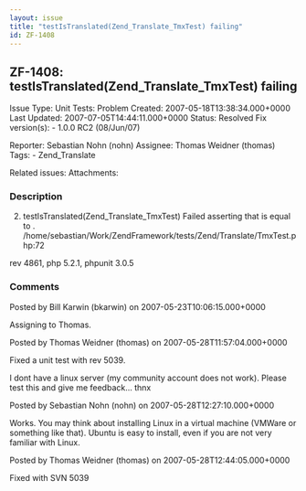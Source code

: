 ```yaml
---
layout: issue
title: "testIsTranslated(Zend_Translate_TmxTest) failing"
id: ZF-1408
---
```


ZF-1408: testIsTranslated(Zend\_Translate\_TmxTest) failing
-----------------------------------------------------------

 Issue Type: Unit Tests: Problem Created: 2007-05-18T13:38:34.000+0000 Last Updated: 2007-07-05T14:44:11.000+0000 Status: Resolved Fix version(s): - 1.0.0 RC2 (08/Jun/07)
 
 Reporter:  Sebastian Nohn (nohn)  Assignee:  Thomas Weidner (thomas)  Tags: - Zend\_Translate
 
 Related issues: 
 Attachments: 
### Description

2) testIsTranslated(Zend\_Translate\_TmxTest) Failed asserting that is equal to . /home/sebastian/Work/ZendFramework/tests/Zend/Translate/TmxTest.php:72

rev 4861, php 5.2.1, phpunit 3.0.5

 

 

### Comments

Posted by Bill Karwin (bkarwin) on 2007-05-23T10:06:15.000+0000

Assigning to Thomas.

 

 

Posted by Thomas Weidner (thomas) on 2007-05-28T11:57:04.000+0000

Fixed a unit test with rev 5039.

I dont have a linux server (my community account does not work). Please test this and give me feedback... thnx

 

 

Posted by Sebastian Nohn (nohn) on 2007-05-28T12:27:10.000+0000

Works. You may think about installing Linux in a virtual machine (VMWare or something like that). Ubuntu is easy to install, even if you are not very familiar with Linux.

 

 

Posted by Thomas Weidner (thomas) on 2007-05-28T12:44:05.000+0000

Fixed with SVN 5039

 

 